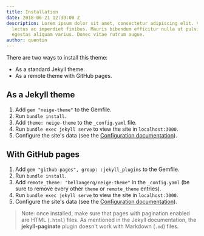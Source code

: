 ```yaml
---
title: Installation
date: 2018-06-21 12:39:00 Z
description: Lorem ipsum dolor sit amet, consectetur adipiscing elit. Vestibulum maximus
  lectus ac imperdiet finibus. Mauris bibendum efficitur nulla ut pulvinar. Proin
  egestas aliquam varius. Donec vitae rutrum augue.
author: quentin
---
```


There are two ways to install this theme:

- As a standard Jekyll theme.
- As a remote theme with GitHub pages.

## As a Jekyll theme

1. Add `gem "neige-theme"` to the Gemfile.
2. Run `bundle install`.
3. Add `theme: neige-theme` to the `_config.yaml` file.
4. Run `bundle exec jekyll serve` to view the site in `localhost:3000`.
5. Configure the site's data (see the [Configuration documentation](/2018/06/21/configuration)).

## With GitHub pages

1. Add `gem "github-pages", group: :jekyll_plugins` to the Gemfile.
2. Run `bundle install`.
3. Add `remote_theme: "bellangerq/neige-theme"` in the `_config.yaml` (be sure to remove every other `theme` or `remote_theme` entries).
4. Run `bundle exec jekyll serve` to view the site in `localhost:3000`.
5. Configure the site's data (see the [Configuration documentation](/2018/06/21/configuration)).

> Note: once installed, make sure that pages with pagination enabled are HTML (`.html`) files. As mentioned in the Jekyll documentation, the **jekyll-paginate** plugin doesn't work with Markdown (`.md`) files.